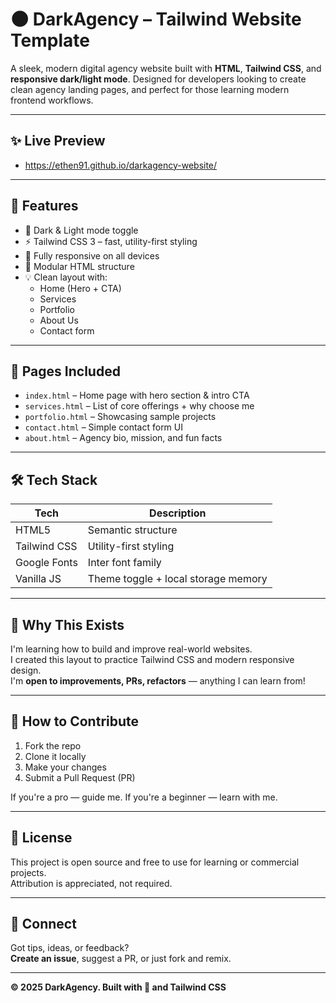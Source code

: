 # 🌑 DarkAgency – Tailwind Website Template

A sleek, modern digital agency website built with **HTML**, **Tailwind CSS**, and **responsive dark/light mode**. Designed for developers looking to create clean agency landing pages, and perfect for those learning modern frontend workflows.

---

## ✨ Live Preview
  -  https://ethen91.github.io/darkagency-website/

---

## 📌 Features

- 🔄 Dark & Light mode toggle
- ⚡ Tailwind CSS 3 – fast, utility-first styling
- 📱 Fully responsive on all devices
- 🧱 Modular HTML structure
- 💡 Clean layout with:
  - Home (Hero + CTA)
  - Services
  - Portfolio
  - About Us
  - Contact form

---

## 📁 Pages Included

- `index.html` – Home page with hero section & intro CTA
- `services.html` – List of core offerings + why choose me
- `portfolio.html` – Showcasing sample projects
- `contact.html` – Simple contact form UI
- `about.html` – Agency bio, mission, and fun facts

---

## 🛠 Tech Stack

| Tech             | Description                          |
|------------------|--------------------------------------|
| HTML5            | Semantic structure                   |
| Tailwind CSS     | Utility-first styling                |
| Google Fonts     | Inter font family                    |
| Vanilla JS       | Theme toggle + local storage memory  |

---

## 🧠 Why This Exists

I'm learning how to build and improve real-world websites.  
I created this layout to practice Tailwind CSS and modern responsive design.  
I'm **open to improvements, PRs, refactors** — anything I can learn from!

---

## 🤝 How to Contribute

1. Fork the repo  
2. Clone it locally  
3. Make your changes  
4. Submit a Pull Request (PR)  

If you're a pro — guide me. If you're a beginner — learn with me.

---


## 📄 License

This project is open source and free to use for learning or commercial projects.  
Attribution is appreciated, not required.

---

## 🔗 Connect

Got tips, ideas, or feedback?  
**Create an issue**, suggest a PR, or just fork and remix.

---

**© 2025 DarkAgency. Built with 💙 and Tailwind CSS**
